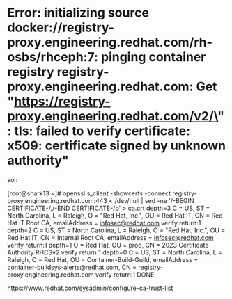 # Error: initializing source docker://registry-proxy.engineering.redhat.com/rh-osbs/rhceph:7: pinging container registry registry-proxy.engineering.redhat.com: Get \"https://registry-proxy.engineering.redhat.com/v2/\": tls: failed to verify certificate: x509: certificate signed by unknown authority" 


sol:

[root@shark13 ~]# openssl s_client -showcerts -connect registry-proxy.engineering.redhat.com:443 < /dev/null | sed -ne '/-BEGIN CERTIFICATE-/,/-END CERTIFICATE-/p' > ca.crt
depth=3 C = US, ST = North Carolina, L = Raleigh, O = "Red Hat, Inc.", OU = Red Hat IT, CN = Red Hat IT Root CA, emailAddress = infosec@redhat.com
verify return:1
depth=2 C = US, ST = North Carolina, L = Raleigh, O = "Red Hat, Inc.", OU = Red Hat IT, CN = Internal Root CA, emailAddress = infosec@redhat.com
verify return:1
depth=1 O = Red Hat, OU = prod, CN = 2023 Certificate Authority RHCSv2
verify return:1
depth=0 C = US, ST = North Carolina, L = Raleigh, O = Red Hat, OU = Container-Build-Guild, emailAddress = container-buildsys-alerts@redhat.com, CN = registry-proxy.engineering.redhat.com
verify return:1
DONE

https://www.redhat.com/sysadmin/configure-ca-trust-list





